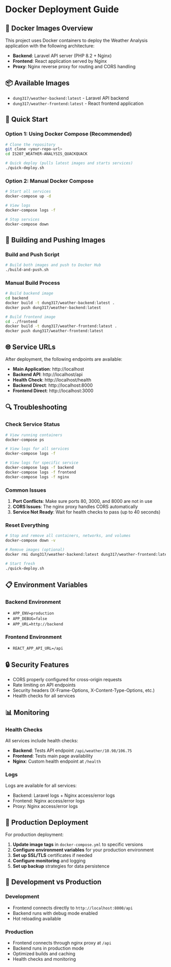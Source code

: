 # Docker Deployment Guide

## 🐳 Docker Images Overview

This project uses Docker containers to deploy the Weather Analysis application with the following architecture:

- **Backend**: Laravel API server (PHP 8.2 + Nginx)
- **Frontend**: React application served by Nginx
- **Proxy**: Nginx reverse proxy for routing and CORS handling

## 📦 Available Images

- `dung317/weather-backend:latest` - Laravel API backend
- `dung317/weather-frontend:latest` - React frontend application

## 🚀 Quick Start

### Option 1: Using Docker Compose (Recommended)

```bash
# Clone the repository
git clone <your-repo-url>
cd IS207_WEATHER-ANALYSIS_QUACKQUACK

# Quick deploy (pulls latest images and starts services)
./quick-deploy.sh
```

### Option 2: Manual Docker Compose

```bash
# Start all services
docker-compose up -d

# View logs
docker-compose logs -f

# Stop services
docker-compose down
```

## 🔧 Building and Pushing Images

### Build and Push Script

```bash
# Build both images and push to Docker Hub
./build-and-push.sh
```

### Manual Build Process

```bash
# Build backend image
cd backend
docker build -t dung317/weather-backend:latest .
docker push dung317/weather-backend:latest

# Build frontend image
cd ../frontend
docker build -t dung317/weather-frontend:latest .
docker push dung317/weather-frontend:latest
```

## 🌐 Service URLs

After deployment, the following endpoints are available:

- **Main Application**: http://localhost
- **Backend API**: http://localhost/api
- **Health Check**: http://localhost/health
- **Backend Direct**: http://localhost:8000
- **Frontend Direct**: http://localhost:3000

## 🔍 Troubleshooting

### Check Service Status

```bash
# View running containers
docker-compose ps

# View logs for all services
docker-compose logs -f

# View logs for specific service
docker-compose logs -f backend
docker-compose logs -f frontend
docker-compose logs -f nginx
```

### Common Issues

1. **Port Conflicts**: Make sure ports 80, 3000, and 8000 are not in use
2. **CORS Issues**: The nginx proxy handles CORS automatically
3. **Service Not Ready**: Wait for health checks to pass (up to 40 seconds)

### Reset Everything

```bash
# Stop and remove all containers, networks, and volumes
docker-compose down -v

# Remove images (optional)
docker rmi dung317/weather-backend:latest dung317/weather-frontend:latest

# Start fresh
./quick-deploy.sh
```

## 📋 Environment Variables

### Backend Environment

- `APP_ENV=production`
- `APP_DEBUG=false`
- `APP_URL=http://backend`

### Frontend Environment

- `REACT_APP_API_URL=/api`

## 🔒 Security Features

- CORS properly configured for cross-origin requests
- Rate limiting on API endpoints
- Security headers (X-Frame-Options, X-Content-Type-Options, etc.)
- Health checks for all services

## 📊 Monitoring

### Health Checks

All services include health checks:

- **Backend**: Tests API endpoint `/api/weather/10.98/106.75`
- **Frontend**: Tests main page availability
- **Nginx**: Custom health endpoint at `/health`

### Logs

Logs are available for all services:

- Backend: Laravel logs + Nginx access/error logs
- Frontend: Nginx access/error logs
- Proxy: Nginx access/error logs

## 🚀 Production Deployment

For production deployment:

1. **Update image tags** in `docker-compose.yml` to specific versions
2. **Configure environment variables** for your production environment
3. **Set up SSL/TLS** certificates if needed
4. **Configure monitoring** and logging
5. **Set up backup** strategies for data persistence

## 📝 Development vs Production

### Development

- Frontend connects directly to `http://localhost:8000/api`
- Backend runs with debug mode enabled
- Hot reloading available

### Production

- Frontend connects through nginx proxy at `/api`
- Backend runs in production mode
- Optimized builds and caching
- Health checks and monitoring
